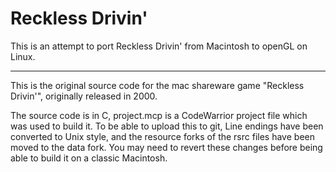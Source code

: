 # Reckless Drivin'

This is an attempt to port Reckless Drivin' from Macintosh to openGL on Linux.

---

This is the original source code for the mac shareware game "Reckless Drivin'", originally released in 2000.

The source code is in C, project.mcp is a CodeWarrior project file which was used to build it. To be able to upload this to git, Line endings have been converted to Unix style, and the resource forks of the rsrc files have been moved to the data fork. You may need to revert these changes before being able to build it on a classic Macintosh.
